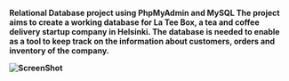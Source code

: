<b> Relational Database project using PhpMyAdmin and MySQL <b>
The project aims to create a working database for La Tee Box, a tea and coffee delivery startup company in Helsinki. The database is needed to enable as a tool to keep track on the information about customers, orders and inventory of the company. 

![ScreenShot](https://cloud.githubusercontent.com/assets/25751050/23474942/4d692b8c-febe-11e6-89a2-b4f514158006.png)
